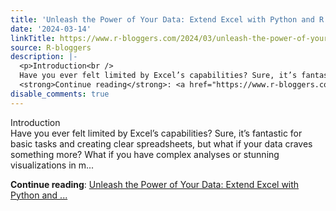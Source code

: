 ```yaml
---
title: 'Unleash the Power of Your Data: Extend Excel with Python and R!'
date: '2024-03-14'
linkTitle: https://www.r-bloggers.com/2024/03/unleash-the-power-of-your-data-extend-excel-with-python-and-r/
source: R-bloggers
description: |-
  <p>Introduction<br />
  Have you ever felt limited by Excel’s capabilities? Sure, it’s fantastic for basic tasks and creating clear spreadsheets, but what if your data craves something more? What if you have complex analyses or stunning visualizations in m...</p>
  <strong>Continue reading</strong>: <a href="https://www.r-bloggers.com/2024/03/unleash-the-power-of-your-data-extend-excel-with-python-and-r/">Unleash the Power of Your Data: Extend Excel with Python and ...
disable_comments: true
---
```

<p>Introduction<br />
Have you ever felt limited by Excel’s capabilities? Sure, it’s fantastic for basic tasks and creating clear spreadsheets, but what if your data craves something more? What if you have complex analyses or stunning visualizations in m...</p>
<strong>Continue reading</strong>: <a href="https://www.r-bloggers.com/2024/03/unleash-the-power-of-your-data-extend-excel-with-python-and-r/">Unleash the Power of Your Data: Extend Excel with Python and ...